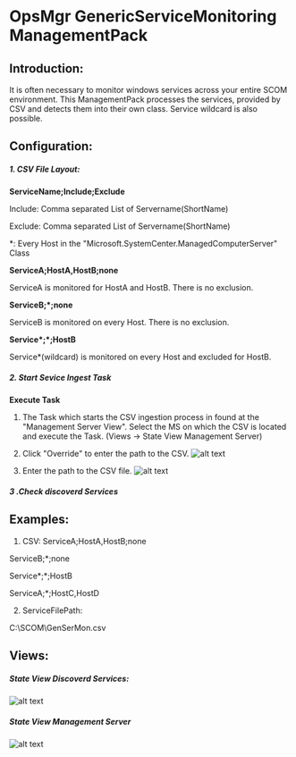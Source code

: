 # OpsMgr GenericServiceMonitoring ManagementPack

## Introduction:
It is often necessary to monitor windows services across your entire SCOM environment. This ManagementPack processes the services, provided by CSV and detects them into their own class. Service wildcard is also possible.

## Configuration:
##### 1. CSV File Layout:

__ServiceName;Include;Exclude__

Include: Comma separated List of Servername(ShortName)

Exclude: Comma separated List of Servername(ShortName)

*: Every Host in the "Microsoft.SystemCenter.ManagedComputerServer" Class

__ServiceA;HostA,HostB;none__

ServiceA is monitored for HostA and HostB. There is no exclusion.

__ServiceB;*;none__

ServiceB is monitored on every Host. There is no exclusion.

__Service*;*;HostB__

Service*(wildcard) is monitored on every Host and excluded for HostB.


##### 2. Start Sevice Ingest Task

__Execute Task__

  1. The Task which starts the CSV ingestion process in found at the "Management Server View". Select the MS on which the CSV is located      and execute the Task. (Views -> State View Management Server)
  2. Click "Override" to enter the path to the CSV.
  ![alt text](https://github.com/spa5603/OpsMgr.GenericServiceMonitoring/blob/master/Graphics/RunTask.jpg)
  
  3. Enter the path to the CSV file.
  ![alt text](https://github.com/spa5603/OpsMgr.GenericServiceMonitoring/blob/master/Graphics/OverrideParameter.jpg)


##### 3 .Check discoverd Services

## Examples:

1. CSV:
ServiceA;HostA,HostB;none

  ServiceB;*;none

  Service*;*;HostB

  ServiceA;*;HostC,HostD

2. ServiceFilePath:

  C:\SCOM\GenSerMon.csv 


## Views:

##### State View Discoverd Services:
![alt text](https://github.com/spa5603/OpsMgr.GenericServiceMonitoring/blob/master/Graphics/StateView%20-%20Discovered%20Services.jpg)

##### State View Management Server
![alt text](https://github.com/spa5603/OpsMgr.GenericServiceMonitoring/blob/master/Graphics/StateView%20-%20Management%20Server.jpg)
